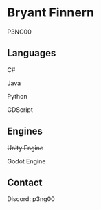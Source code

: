 # Bryant Finnern

P3NG00

## Languages

C#

Java

Python

GDScript

## Engines

~~Unity Engine~~

Godot Engine

## Contact

Discord: p3ng00

